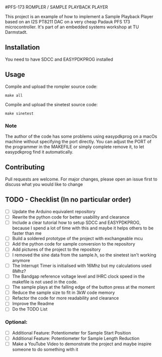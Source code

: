 #PFS-173 ROMPLER /  SAMPLE PLAYBACK PLAYER

This project is an example of how to implement a Sample Playback Player based on an I2S PT8211 DAC on a very cheap
Padauk PFS 173 microcontroller. It's part of an embedded systems workshop at TU Darmstadt.

## Installation

You need to have SDCC and EASYPDKPROG installed
 

## Usage
Compile and upload the rompler source code:
```
make all
```

Compile and upload the sinetest source code:
```
make sinetest
```

### Note

The author of the code has some problems using easypdkprog on a macOs machine without specifying the port directly.
You can adjust the PORT of the programmer in the MAKEFILE or simply complete remove it, to let easypdkprog find it
automatically.

## Contributing
Pull requests are welcome. For major changes, please open an issue first to discuss what you would like to change

## TODO - Checklist (In no particular order)

- [ ] Update the Arduino equivalent repository
- [ ] Rewrite the python code for better usability and clearance 
- [ ] Include a clear tutorial how to setup SDCC and EASYPDKPROG, because I spend a lot of time with this and maybe it 
helps others to be faster than me
- [ ] Build a soldered prototype of the project with exchangeable mcu
- [ ] Add the python code for sample conversion to the repository 
- [ ] Add pictures of the project to the repository
- [ ] I removed the sine data from the sample.h, so the sinetest isn't working anymore
- [ ] The Interrupt Timer is initialised with 16Mhz but my calculations used 8Mhz?
- [ ] The Bandgap reference voltage level and IHRC clock speed in the makefile is not used in the code.
- [ ] The sample plays at the falling edge of the button press at the moment
- [ ] Reduce the sample size to fit in 3kW code memory
- [ ] Refactor the code for more readability and clearance
- [ ] Improve the Readme
- [ ] Do the TODO List

### Optional:
- [ ] Additional Feature: Potentiometer for Sample Start Position
- [ ] Additional Feature: Potentiometer for Sample Length Reduction
- [ ] Make a YouTube Video to demonstrate the project and maybe inspire someone to do something with it